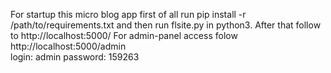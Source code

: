 For startup this micro blog app first of all run pip install -r /path/to/requirements.txt and then run flsite.py in python3. After that follow to http://localhost:5000/ For admin-panel access folow http://localhost:5000/admin  
login: admin
password: 159263
